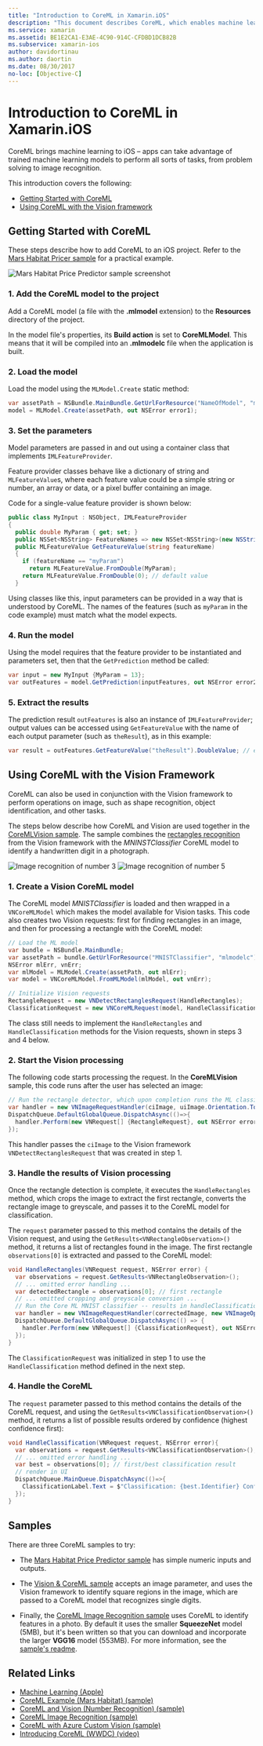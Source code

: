 ```yaml
---
title: "Introduction to CoreML in Xamarin.iOS"
description: "This document describes CoreML, which enables machine learning on iOS. This document discusses how to get started with CoreML and how to use it with the Vision framework."
ms.service: xamarin
ms.assetid: BE1E2CA1-E3AE-4C90-914C-CFDBD1DCB82B
ms.subservice: xamarin-ios
author: davidortinau
ms.author: daortin
ms.date: 08/30/2017
no-loc: [Objective-C]
---
```


# Introduction to CoreML in Xamarin.iOS

CoreML brings machine learning to iOS – apps can take advantage of
trained machine learning models to perform all sorts of tasks, from
problem solving to image recognition.

This introduction covers the following:

- [Getting Started with CoreML](#coreml)
- [Using CoreML with the Vision framework](#coremlvision)

<a name="coreml"></a>

## Getting Started with CoreML

These steps describe how to add CoreML to an iOS project. Refer to the [Mars Habitat Pricer sample](/samples/xamarin/ios-samples/ios12-marshabitatcoremltimer/) for a practical example.

![Mars Habitat Price Predictor sample screenshot](coreml-images/marspricer-heading.png)

### 1. Add the CoreML model to the project

Add a CoreML model (a file with the **.mlmodel** extension) to the **Resources** directory of the project. 

In the model file's properties, its **Build action** is set to **CoreMLModel**. This means that it will be compiled into an **.mlmodelc** file when the application is built.

### 2. Load the model

Load the model using the `MLModel.Create` static method:

```csharp
var assetPath = NSBundle.MainBundle.GetUrlForResource("NameOfModel", "mlmodelc");
model = MLModel.Create(assetPath, out NSError error1);
```

### 3. Set the parameters

Model parameters are passed in and out using a container class that implements
`IMLFeatureProvider`.

Feature provider classes behave like a dictionary of string and `MLFeatureValue`s, where each feature value could be a simple string or number, an array or data, or a pixel buffer containing an image.

Code for a single-value feature provider is shown below:

```csharp
public class MyInput : NSObject, IMLFeatureProvider
{
  public double MyParam { get; set; }
  public NSSet<NSString> FeatureNames => new NSSet<NSString>(new NSString("myParam"));
  public MLFeatureValue GetFeatureValue(string featureName)
  {
    if (featureName == "myParam")
      return MLFeatureValue.FromDouble(MyParam);
    return MLFeatureValue.FromDouble(0); // default value
  }
```

Using classes like this, input parameters can be provided in a way that is understood by CoreML. The names of the features (such as `myParam` in the code example) must match what the model expects.

### 4. Run the model

Using the model requires that the feature provider to be instantiated and parameters set, then that the `GetPrediction` method be called:

```csharp
var input = new MyInput {MyParam = 13};
var outFeatures = model.GetPrediction(inputFeatures, out NSError error2);
```

### 5. Extract the results

The prediction result `outFeatures` is also an instance of `IMLFeatureProvider`; output values can be
accessed using `GetFeatureValue` with the name of each output parameter (such as `theResult`), as in this example:

```csharp
var result = outFeatures.GetFeatureValue("theResult").DoubleValue; // eg. 6227020800
```

<a name="coremlvision"></a>

## Using CoreML with the Vision Framework

CoreML can also be used in conjunction with the Vision framework to perform
operations on image, such as shape recognition, object identification, and other
tasks.

The steps below describe how CoreML and Vision are used together in the
[CoreMLVision sample](/samples/xamarin/ios-samples/ios11-coremlvision). The sample combines
the [rectangles recognition](~/ios/platform/introduction-to-ios11/vision.md#rectangles) from the Vision framework with the _MNINSTClassifier_ CoreML model to identify a handwritten digit in a photograph.

![Image recognition of number 3](coreml-images/vision3.png) ![Image recognition of number 5](coreml-images/vision5.png)

### 1. Create a Vision CoreML model

The CoreML model _MNISTClassifier_ is loaded and then wrapped in a `VNCoreMLModel`
which makes the model available for Vision tasks. This code also creates two Vision
requests: first for finding rectangles in an image, and then for processing a rectangle
with the CoreML model:

```csharp
// Load the ML model
var bundle = NSBundle.MainBundle;
var assetPath = bundle.GetUrlForResource("MNISTClassifier", "mlmodelc");
NSError mlErr, vnErr;
var mlModel = MLModel.Create(assetPath, out mlErr);
var model = VNCoreMLModel.FromMLModel(mlModel, out vnErr);

// Initialize Vision requests
RectangleRequest = new VNDetectRectanglesRequest(HandleRectangles);
ClassificationRequest = new VNCoreMLRequest(model, HandleClassification);
```

The class still needs to implement the `HandleRectangles` and `HandleClassification`
methods for the Vision requests, shown in steps 3 and 4 below.

### 2. Start the Vision processing

The following code starts processing the request. In the **CoreMLVision** sample, this
code runs after the user has selected an image:

```csharp
// Run the rectangle detector, which upon completion runs the ML classifier.
var handler = new VNImageRequestHandler(ciImage, uiImage.Orientation.ToCGImagePropertyOrientation(), new VNImageOptions());
DispatchQueue.DefaultGlobalQueue.DispatchAsync(()=>{
  handler.Perform(new VNRequest[] {RectangleRequest}, out NSError error);
});
```

This handler passes the `ciImage` to the Vision framework `VNDetectRectanglesRequest` that was
created in step 1.

### 3. Handle the results of Vision processing

Once the rectangle detection is complete, it executes the `HandleRectangles` method,
which crops the image to extract the first rectangle, converts the rectangle image to greyscale,
and passes it to the CoreML model for classification.

The `request` parameter passed to this method contains the details of the Vision request,
and using the `GetResults<VNRectangleObservation>()` method, it returns a list of rectangles
found in the image. The first rectangle `observations[0]` is extracted and passed to the
CoreML model:

```csharp
void HandleRectangles(VNRequest request, NSError error) {
  var observations = request.GetResults<VNRectangleObservation>();
  // ... omitted error handling ...
  var detectedRectangle = observations[0]; // first rectangle
  // ... omitted cropping and greyscale conversion ...
  // Run the Core ML MNIST classifier -- results in handleClassification method
  var handler = new VNImageRequestHandler(correctedImage, new VNImageOptions());
  DispatchQueue.DefaultGlobalQueue.DispatchAsync(() => {
    handler.Perform(new VNRequest[] {ClassificationRequest}, out NSError err);
  });
}
```

The `ClassificationRequest` was initialized in step 1 to use the `HandleClassification`
method defined in the next step.

### 4. Handle the CoreML

The `request` parameter passed to this method contains the details of the CoreML request,
and using the `GetResults<VNClassificationObservation>()` method, it returns a list of
possible results ordered by confidence (highest confidence first):

```csharp
void HandleClassification(VNRequest request, NSError error){
  var observations = request.GetResults<VNClassificationObservation>();
  // ... omitted error handling ...
  var best = observations[0]; // first/best classification result
  // render in UI
  DispatchQueue.MainQueue.DispatchAsync(()=>{
    ClassificationLabel.Text = $"Classification: {best.Identifier} Confidence: {best.Confidence * 100f:#.00}%";
  });
}
```

## Samples

There are three CoreML samples to try:

- The [Mars Habitat Price Predictor sample](/samples/xamarin/ios-samples/ios12-marshabitatcoremltimer/) has simple numeric inputs and outputs.

- The [Vision & CoreML sample](/samples/xamarin/ios-samples/ios11-coremlvision) accepts an image parameter, and uses the Vision framework to identify square regions in the image, which are passed to a CoreML model that recognizes single digits.

- Finally, the [CoreML Image Recognition sample](/samples/xamarin/ios-samples/ios11-coremlimagerecognition) uses CoreML to identify features in a photo. By default it uses the smaller **SqueezeNet** model (5MB), but it's been written so that you can download and incorporate the larger **VGG16** model (553MB). For more information, see the [sample's readme](https://github.com/xamarin/ios-samples/blob/master/ios11/CoreMLImageRecognition/CoreMLImageRecognition/README.md).

## Related Links

- [Machine Learning (Apple)](https://developer.apple.com/machine-learning/)
- [CoreML Example (Mars Habitat) (sample)](/samples/xamarin/ios-samples/ios12-marshabitatcoremltimer/)
- [CoreML and Vision (Number Recognition) (sample)](/samples/xamarin/ios-samples/ios11-coremlvision)
- [CoreML Image Recognition (sample)](/samples/xamarin/ios-samples/ios11-coremlimagerecognition)
- [CoreML with Azure Custom Vision (sample)](/samples/xamarin/ios-samples/ios11-coremlazuremodel)
- [Introducing CoreML (WWDC) (video)](https://developer.apple.com/videos/play/wwdc2017/703/)